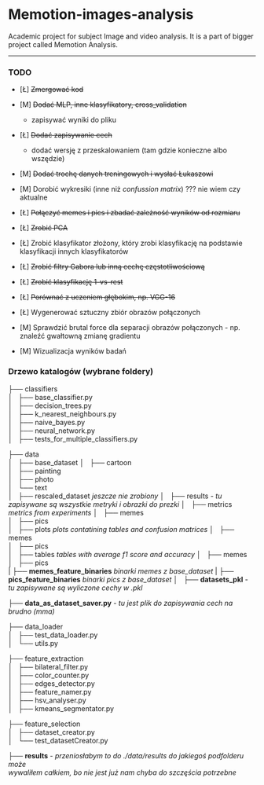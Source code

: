 # Memotion-images-analysis
Academic project for subject Image and video analysis. It is a part of bigger project called Memotion Analysis.

---------------
### TODO

- [Ł] ~~Zmergować kod~~
- [M] ~~Dodać MLP, inne klasyfikatory, cross_validation~~
    * zapisywać wyniki do pliku
- [Ł] ~~Dodać zapisywanie cech~~
    * dodać wersję z przeskalowaniem (tam gdzie konieczne albo wszędzie)
- [M] ~~Dodać trochę danych treningowych i wysłać Łukaszowi~~
- [M] Dorobić wykresiki (inne niż *confussion matrix*) ??? nie wiem czy aktualne

- [Ł] ~~Połączyć memes i pics i zbadać zależność wyników od rozmiaru~~
- [Ł] ~~Zrobić PCA~~
- [Ł] Zrobić klasyfikator złożony, który zrobi klasyfikację na podstawie klasyfikacji innych klasyfikatorów
- [Ł] ~~Zrobić filtry Gabora lub inną cechę częstotliwościową~~
- [Ł] ~~Zrobić klasyfikację 1-vs-rest~~
- [Ł] ~~Porównać z uczeniem głębokim, np. VGG-16~~

- [Ł] Wygenerować sztuczny zbiór obrazów połączonych
- [M] Sprawdzić brutal force dla separacji obrazów połączonych - np. znaleźć gwałtowną zmianę gradientu
- [M] Wizualizacja wyników badań


### Drzewo katalogów (wybrane foldery)

├── classifiers   
│   ├── base_classifier.py  
│   ├── decision_trees.py  
│   ├── k_nearest_neighbours.py  
│   ├── naive_bayes.py  
│   ├── neural_network.py  
│   ├── tests_for_multiple_classifiers.py  

├── data  
│   ├── base_dataset
│       ├── cartoon      
│       ├── painting  
│       ├── photo    
│       └── text  
│   ├── rescaled_dataset *jeszcze nie zrobiony*
│   ├── results - *tu zapisywane są wszystkie metryki i obrazki do prezki*
│       ├── metrics *metrics from experiments*
│           ├── memes    
│           ├── pics       
│       ├── plots *plots contatining tables and confusion matrices*
│           ├── memes      
│           ├── pics    
│       ├── tables  *tables with average f1 score and accuracy*
│           ├── memes      
│           ├── pics  
|   ├── **memes_feature_binaries** *binarki memes z base_dataset*
|   ├── **pics_feature_binaries** *binarki pics z base_dataset*
│   ├── **datasets_pkl** - *tu zapisywane są wyliczone cechy w .pkl*

├── **data_as_dataset_saver.py** - *tu jest plik do zapisywania cech na brudno (mma)*  

├── data_loader  
│   ├── test_data_loader.py  
│   └── utils.py   
  
├── feature_extraction  
│   ├── bilateral_filter.py  
│   ├── color_counter.py  
│   ├── edges_detector.py  
│   ├── feature_namer.py  
│   ├── hsv_analyser.py  
│   ├── kmeans_segmentator.py  

├── feature_selection  
│   ├── dataset_creator.py  
│   └── test_datasetCreator.py  

├── **results** - *przeniosłabym to do ./data/results do jakiegoś podfolderu może*  \
    *wywaliłem całkiem, bo nie jest już nam chyba do szczęścia potrzebne*
